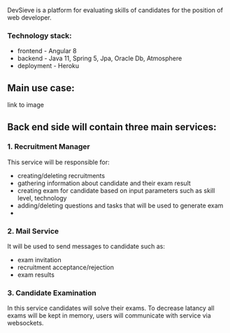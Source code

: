 DevSieve is a platform for evaluating skills of candidates for the position of web developer. 

### Technology stack:
 - frontend - Angular 8
 - backend -  Java 11, Spring 5, Jpa, Oracle Db, Atmosphere
 - deployment - Heroku
 
## Main use case:

link to image

## Back end side will contain three main services:

### 1. Recruitment Manager
This service will be responsible for:
- creating/deleting recruitments
- gathering information about candidate and their exam result
- creating exam for candidate based on input parameters such as skill level, technology
- adding/deleting questions and tasks that will be used to generate exam
- 

### 2. Mail Service
It will be used to send messages to candidate such as: 
- exam invitation
- recruitment acceptance/rejection
- exam results

### 3. Candidate Examination
In this service candidates will solve their exams. To decrease latancy all exams will be kept in memory, users will communicate with service via websockets.

